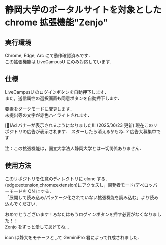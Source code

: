 # 静岡大学のポータルサイトを対象とした chrome 拡張機能"Zenjo"

## 実行環境

Chrome, Edge, Arc にて動作確認済みです．  
この拡張機能は LiveCampusU にのみ対応しています．

## 仕様

LiveCampusU のログインボタンを自動押下します．  
また，送信属性の選択画面も同意ボタンを自動押下します．

要素をダークモードに変更します．  
未提出等の文字が赤色ハイライトされます．

[🎉]Ad バナーが表示されるようになりました!!! (2025/06/23 更新)
現在このリポジトリの広告が表示されます．
スターしたら消えるかもね...?
広告大募集中です

注：この拡張機能は，国立大学法人静岡大学とは一切関係ありません．

## 使用方法

このリポジトリを任意のディレクトリに clone する．  
(edge:extension,chrome:extension)にアクセスし，開発者モード/デベロッパーモードを ON にする．  
「展開して読み込み/パッケージ化されていない拡張機能を読み込む」より読み込んでください．

おめでとうございます！あなたはもうログインボタンを押す必要がなくなりました！！  
Zenjo をずっと愛してあげてね...

icon は静大をモチーフとして GeminiPro 君によって作成されました．
